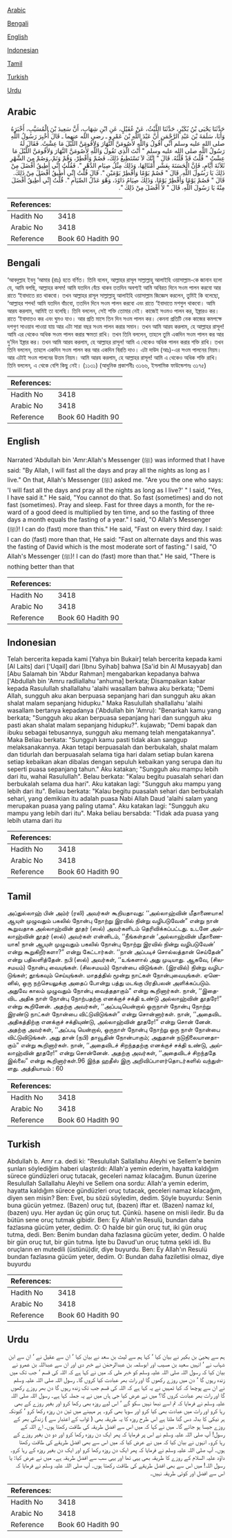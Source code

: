 [Arabic](#arabic)

[Bengali](#bengali)

[English](#english)

[Indonesian](#indonesian)

[Tamil](#tamil)

[Turkish](#turkish)

[Urdu](#urdu)

## Arabic


<div dir="rtl" lang="ar" style={{fontSize:'larger',backgroundColor:'#f8f9fa',padding:20}}>
حَدَّثَنَا يَحْيَى بْنُ بُكَيْرٍ، حَدَّثَنَا اللَّيْثُ، عَنْ عُقَيْلٍ، عَنِ ابْنِ شِهَابٍ، أَنَّ سَعِيدَ بْنَ الْمُسَيَّبِ، أَخْبَرَهُ وَأَبَا، سَلَمَةَ بْنَ عَبْدِ الرَّحْمَنِ أَنَّ عَبْدَ اللَّهِ بْنَ عَمْرٍو ـ رضى الله عنهما ـ قَالَ أُخْبِرَ رَسُولُ اللَّهِ صلى الله عليه وسلم أَنِّي أَقُولُ وَاللَّهِ لأَصُومَنَّ النَّهَارَ وَلأَقُومَنَّ اللَّيْلَ مَا عِشْتُ‏.‏ فَقَالَ لَهُ رَسُولُ اللَّهِ صلى الله عليه وسلم ‏"‏ أَنْتَ الَّذِي تَقُولُ وَاللَّهِ لأَصُومَنَّ النَّهَارَ وَلأَقُومَنَّ اللَّيْلَ مَا عِشْتُ ‏"‏ قُلْتُ قَدْ قُلْتُهُ‏.‏ قَالَ ‏"‏ إِنَّكَ لاَ تَسْتَطِيعُ ذَلِكَ، فَصُمْ وَأَفْطِرْ، وَقُمْ وَنَمْ، وَصُمْ مِنَ الشَّهْرِ ثَلاَثَةَ أَيَّامٍ، فَإِنَّ الْحَسَنَةَ بِعَشْرِ أَمْثَالِهَا، وَذَلِكَ مِثْلُ صِيَامِ الدَّهْرِ ‏"‏‏.‏ فَقُلْتُ إِنِّي أُطِيقُ أَفْضَلَ مِنْ ذَلِكَ يَا رَسُولَ اللَّهِ‏.‏ قَالَ ‏"‏ فَصُمْ يَوْمًا وَأَفْطِرْ يَوْمَيْنِ ‏"‏‏.‏ قَالَ قُلْتُ إِنِّي أُطِيقُ أَفْضَلَ مِنْ ذَلِكَ‏.‏ قَالَ ‏"‏ فَصُمْ يَوْمًا وَأَفْطِرْ يَوْمًا، وَذَلِكَ صِيَامُ دَاوُدَ، وَهْوَ عَدْلُ الصِّيَامِ ‏"‏‏.‏ قُلْتُ إِنِّي أُطِيقُ أَفْضَلَ مِنْهُ يَا رَسُولَ اللَّهِ‏.‏ قَالَ ‏"‏ لاَ أَفْضَلَ مِنْ ذَلِكَ ‏"‏‏.‏
</div>
<div style={{backgroundColor:'#f8f9fa',padding:20, marginBottom: 10}}><table> <thead> <tr> <th>References:</th> <th></th> </tr> </thead> <tbody><tr><td>Hadith No</td><td>3418</td></tr><tr><td>Arabic No</td><td>3418</td></tr><tr><td>Reference</td><td>Book 60 Hadith 90</td></tr></tbody></table></div>

## Bengali


<div dir="ltr" lang="bn" style={{fontSize:'larger',backgroundColor:'#f8f9fa',padding:20}}>
‘আবদুল্লাহ ইবনু ‘আমার (রাঃ) হতে বর্ণিত। তিনি বলেন, আল্লাহর রাসূল সাল্লাল্লাহু আলাইহি ওয়াসাল্লাম-কে জানান হলো যে, আমি বলছি, আল্লাহর কসম! আমি যতদিন বেঁচে থাকব ততদিন অবশ্যই আমি অবিরত দিনে সওম পালন করবো আর রাতে ‘ইবাদাতে রত থাকবো। তখন আল্লাহর রাসূল সাল্লাল্লাহু আলাইহি ওয়াসাল্লাম জিজ্ঞেস করলেন, তুমিই কি বলেছো, ‘আল্লাহর শপথ! আমি যতদিন বাঁচবো, ততদিন দিনে সওম পালন করবো এবং রাতে ‘ইবাদাতে মশগুল থাকবো। আমি আরয করলাম, আমিই তা বলেছি। তিনি বললেন, সেই শক্তি তোমার নেই। কাজেই সওমও পালন কর, ইফ্তারও কর। রাতে ‘ইবাদাতও কর এবং ঘুমও যাও। আর প্রতি মাসে তিন দিন সওম পালন কর। কেননা প্রতিটি নেক কাজের কমপক্ষে দশগুণ সাওয়াব পাওয়া যায় আর এটা সারা বছর সওম পালন করার সমান। তখন আমি আরয করলাম, হে আল্লাহর রাসূল! আমি এর থেকেও অধিক সওম পালন করার ক্ষমতা রাখি। তখন তিনি বললেন, তাহলে তুমি একদিন সওম পালন কর আর দু’দিন ইফ্তার কর। তখন আমি আরয করলাম, হে আল্লাহর রাসূল! আমি এ থেকেও অধিক পালন করার শক্তি রাখি। তখন তিনি বললেন, তাহলে একদিন সওম পালন কর আর একদিন বিরতি দাও। এটা দাউদ (আঃ)-এর সওম পালনের নিয়ম। আর এটাই সওম পালনের উত্তম নিয়ম। আমি আরয করলাম, হে আল্লাহর রাসূল! আমি এ থেকেও অধিক শক্তি রাখি। তিনি বললেন, এ থেকে বেশি কিছু নেই। (১১৩১) (আধুনিক প্রকাশনীঃ ৩১৬৬, ইসলামিক ফাউন্ডেশনঃ ৩১৭৫)
</div>
<div style={{backgroundColor:'#f8f9fa',padding:20, marginBottom: 10}}><table> <thead> <tr> <th>References:</th> <th></th> </tr> </thead> <tbody><tr><td>Hadith No</td><td>3418</td></tr><tr><td>Arabic No</td><td>3418</td></tr><tr><td>Reference</td><td>Book 60 Hadith 90</td></tr></tbody></table></div>

## English


<div dir="ltr" lang="en" style={{fontSize:'larger',backgroundColor:'#f8f9fa',padding:20}}>
Narrated 'Abdullah bin 'Amr:Allah's Messenger (ﷺ) was informed that I have said: "By Allah, I will fast all the days and pray all the nights as long as I live." On that, Allah's Messenger (ﷺ) asked me. "Are you the one who says: 'I will fast all the days and pray all the nights as long as I live?' " I said, "Yes, I have said it." He said, "You cannot do that. So fast (sometimes) and do not fast (sometimes). Pray and sleep. Fast for three days a month, for the reward of a good deed is multiplied by ten time, and so the fasting of three days a month equals the fasting of a year." I said, "O Allah's Messenger (ﷺ)! I can do (fast) more than this." He said, "Fast on every third day. I said: I can do (fast) more than that, He said: "Fast on alternate days and this was the fasting of David which is the most moderate sort of fasting." I said, "O Allah's Messenger (ﷺ)! I can do (fast) more than that." He said, "There is nothing better than that
</div>
<div style={{backgroundColor:'#f8f9fa',padding:20, marginBottom: 10}}><table> <thead> <tr> <th>References:</th> <th></th> </tr> </thead> <tbody><tr><td>Hadith No</td><td>3418</td></tr><tr><td>Arabic No</td><td>3418</td></tr><tr><td>Reference</td><td>Book 60 Hadith 90</td></tr></tbody></table></div>

## Indonesian


<div dir="ltr" lang="id" style={{fontSize:'larger',backgroundColor:'#f8f9fa',padding:20}}>
Telah bercerita kepada kami [Yahya bin Bukair] telah bercerita kepada kami [Al Laits] dari ['Uqail] dari [Ibnu Syihab] bahwa [Sa'id bin Al Musayyab] dan [Abu Salamah bin 'Abdur Rahman] mengabarkan kepadanya bahwa ['Abdullah bin 'Amru radliallahu 'anhuma] berkata; Disampaikan kabar kepada Rasulullah shallallahu 'alaihi wasallam bahwa aku berkata; "Demi Allah, sungguh aku akan berpuasa sepanjang hari dan sungguh aku akan shalat malam sepanjang hidupku." Maka Rasulullah shallallahu 'alaihi wasallam bertanya kepadanya ('Abdullah bin 'Amru): "Benarkah kamu yang berkata; "Sungguh aku akan berpuasa sepanjang hari dan sungguh aku pasti akan shalat malam sepanjang hidupku?". kujawab; "Demi bapak dan ibuku sebagai tebusannya, sungguh aku memang telah mengatakannya". Maka Beliau berkata: "Sungguh kamu pasti tidak akan sanggup melaksanakannya. Akan tetapi berpuasalah dan berbukalah, shalat malam dan tidurlah dan berpuasalah selama tiga hari dalam setiap bulan karena setiap kebaikan akan dibalas dengan sepuluh kebaikan yang serupa dan itu seperti puasa sepanjang tahun." Aku katakan; "Sungguh aku mampu lebih dari itu, wahai Rasulullah". Belau berkata: "Kalau begitu puasalah sehari dan berbukalah selama dua hari". Aku katakan lagi: "Sungguh aku mampu yang lebih dari itu". Beliau berkata: "Kalau begitu puasalah sehari dan berbukalah sehari, yang demikian itu adalah puasa Nabi Allah Daud 'alaihi salam yang merupakan puasa yang paling utama". Aku katakan lagi: "Sungguh aku mampu yang lebih dari itu". Maka beliau bersabda: "Tidak ada puasa yang lebih utama dari itu
</div>
<div style={{backgroundColor:'#f8f9fa',padding:20, marginBottom: 10}}><table> <thead> <tr> <th>References:</th> <th></th> </tr> </thead> <tbody><tr><td>Hadith No</td><td>3418</td></tr><tr><td>Arabic No</td><td>3418</td></tr><tr><td>Reference</td><td>Book 60 Hadith 90</td></tr></tbody></table></div>

## Tamil


<div dir="ltr" lang="ta" style={{fontSize:'larger',backgroundColor:'#f8f9fa',padding:20}}>
அப்துல்லாஹ் பின் அம்ர் (ரலி) அவர்கள் கூறியதாவது: ‘‘அல்லாஹ்வின் மீதாணையாக! ஆயுள் முழுவதும் பகலில் நோன்பு நோற்று இரவில் நின்று வழிபடுவேன்” என்று நான் கூறுவதாக அல்லாஹ்வின் தூதர் (ஸல்) அவர்களிடம் தெரிவிக்கப்பட்டது. உடனே அல்லாஹ்வின் தூதர் (ஸல்) அவர்கள் என்னிடம், ‘‘நீங்கள்தான் ‘அல்லாஹ்வின் மீதாணையாக! நான் ஆயுள் முழுவதும் பகலில் நோன்பு நோற்று இரவில் நின்று வழிபடுவேன்’ என்று கூறுகிறீர்களா?” என்று கேட்டார்கள். ‘‘நான் அப்படிச் சொல்லத்தான் செய்தேன்” என்று பதிலளித்தேன். நபி (ஸல்) அவர்கள், ‘‘உங்களால் அது முடியாது. ஆகவே, (சிலசமயம்) நோன்பு வையுங்கள். (சிலசமயம்) நோன்பை விடுங்கள். (இரவில்) நின்று வழிபடுங்கள்; தூங்கவும் செய்யுங்கள். மாதத்தில் மூன்று நாட்கள் நோன்புவையுங்கள். ஏனெனில், ஒரு நற்செயலுக்கு அதைப் போன்று பத்து மடங்கு பிரதிபலன் அளிக்கப்படும். அதுவே காலம் முழுவதும் நோன்பு வைத்ததாகும்” என்று கூறினார்கள். நான், ‘‘இதைவிட அதிக நாள் நோன்பு நோற்பதற்கு எனக்குச் சக்தி உண்டு அல்லாஹ்வின் தூதரே!” என்று கூறினேன். அதற்கு அவர்கள், ‘‘அப்படியென்றால் ஒருநாள் நோன்பு நோற்று இரண்டு நாட்கள் நோன்பை விட்டுவிடுங்கள்” என்று சொன்னார்கள். நான், ‘‘அதைவிட அதிகத்திற்கு எனக்குச் சக்தியுண்டு, அல்லாஹ்வின் தூதரே!” என்று சொன் னேன். அதற்கு அவர்கள், ‘‘அப்படி யென்றால், ஒருநாள் நோன்பு நோற்று ஒரு நாள் நோன்பை விட்டுவிடுங்கள். அது தான் (நபி) தாவூதின் நோன்பாகும்; அதுதான் நடுநிலையானதாகும்” என்று கூறினார்கள். நான், ‘‘அதைவிடச் சிறந்ததற்கு எனக்குச் சக்தி உண்டு, அல்லாஹ்வின் தூதரே!” என்று சொன்னேன். அதற்கு அவர்கள், ‘‘அதைவிடச் சிறந்ததே இல்லை” என்று கூறினார்கள்.96 இந்த ஹதீஸ் இரு அறிவிப்பாளர்தொடர்களில் வந்துள்ளது. அத்தியாயம் : 60
</div>
<div style={{backgroundColor:'#f8f9fa',padding:20, marginBottom: 10}}><table> <thead> <tr> <th>References:</th> <th></th> </tr> </thead> <tbody><tr><td>Hadith No</td><td>3418</td></tr><tr><td>Arabic No</td><td>3418</td></tr><tr><td>Reference</td><td>Book 60 Hadith 90</td></tr></tbody></table></div>

## Turkish


<div dir="ltr" lang="tr" style={{fontSize:'larger',backgroundColor:'#f8f9fa',padding:20}}>
Abdullah b. Amr r.a. dedi ki: "Resulullah Sallallahu Aleyhi ve Sellem'e benim şunları söylediğim haberi ulaştırıldı: Allah'a yemin ederim, hayatta kaldığım sürece gündüzleri oruç tutacak, geceleri namaz kılacağım. Bunun üzerine Resulullah Sallallahu Aleyhi ve Sellem ona sordu: Allah'a yemin ederim, hayatta kaldığım sürece gündüzleri oruç tutacak, geceleri namaz kılacağım, diyen sen misin? Ben: Evet, bu sözü söyledim, dedim. Şöyle buyurdu: Senin buna gücün yetmez. (Bazen) oruç tut, (bazen) iftar et. (Bazen) namaz kıl, (bazen) uyu. Her aydan üç gün oruç tut. Çünkü. hasene on misli iledir. Bu da bütün sene oruç tutmak gibidir. Ben: Ey Allah'ın Resulü, bundan daha fazlasına gücüm yeter, dedim. O: O halde bir gün oruç tut, iki gün oruç tutma, dedi. Ben: Benim bundan daha fazlasına gücüm yeter, dedim. O halde bir gün oruç tut, bir gün tutma. İşte bu Davud'un oruç tutma şekli idi. Bu oruçların en mutedili (üstünü)dir, diye buyurdu. Ben: Ey Allah'ın Resulü bundan fazlasına gücüm yeter, dedim. O: Bundan daha faziletlisi olmaz, diye buyurdu
</div>
<div style={{backgroundColor:'#f8f9fa',padding:20, marginBottom: 10}}><table> <thead> <tr> <th>References:</th> <th></th> </tr> </thead> <tbody><tr><td>Hadith No</td><td>3418</td></tr><tr><td>Arabic No</td><td>3418</td></tr><tr><td>Reference</td><td>Book 60 Hadith 90</td></tr></tbody></table></div>

## Urdu


<div dir="rtl" lang="ur" style={{fontSize:'larger',backgroundColor:'#f8f9fa',padding:20}}>
ہم سے یحییٰ بن بکیر نے بیان کیا ‘ کہا ہم سے لیث بن سعد نے بیان کیا ‘ ان سے عقیل نے ‘ ان سے ابن شہاب نے ‘ انہیں سعید بن مسیب اور ابوسلمہ بن عبدالرحمٰن نے خبر دی اور ان سے عبداللہ بن عمرو نے بیان کیا کہ رسول اللہ صلی اللہ علیہ وسلم کو خبر ملی کہ میں نے کہا ہے کہ اللہ کی قسم ‘ جب تک میں زندہ رہوں گا ‘ دن میں روزے رکھوں گا اور رات بھر عبادت کیا کروں گا۔ رسول اللہ صلی اللہ علیہ وسلم نے ان سے پوچھا کہ کیا تمہیں نے یہ کہا ہے کہ اللہ کی قسم جب تک زندہ رہوں گا دن بھر روزے رکھوں گا اور رات بھر عبادت کروں گا؟ میں نے عرض کیا جی ہاں میں نے یہ جملہ کہا ہے۔ رسول اللہ صلی اللہ علیہ وسلم نے فرمایا کہ تم اسے نبھا نہیں سکو گے ‘ اس لیے روزہ بھی رکھا کرو اور بغیر روزے کے بھی رہا کرو اور رات میں عبادت بھی کیا کرو اور سویا بھی کرو۔ ہر مہینے میں تین دن روزہ رکھا کرو ‘ کیونکہ ہر نیکی کا بدلہ دس گنا ملتا ہے اس طرح روزہ کا یہ طریقہ بھی ( ثواب کے اعتبار سے ) زندگی بھر کے روزے جیسا ہو جائے گا۔ میں نے کہا کہ میں اس سے افضل طریقہ کی طاقت رکھتا ہوں۔ اے اللہ کے رسول! آپ صلی اللہ علیہ وسلم نے اس پر فرمایا کہ پھر ایک دن روزہ رکھا کرو اور دو دن بغیر روزے کے رہا کرو۔ انہوں نے بیان کیا کہ میں نے عرض کیا کہ میں اس سے بھی افضل طریقے کی طاقت رکھتا ہوں۔ آپ صلی اللہ علیہ وسلم نے فرمایا کہ پھر ایک دن روزہ رکھا کرو اور ایک دن بغیر روزہ کے رہا کرو۔ داؤد علیہ السلام کے روزے کا طریقہ بھی یہی تھا اور یہی سب سے افضل طریقہ ہے۔ میں نے عرض کیا: یا رسول اللہ! میں اس سے بھی افضل طریقے کی طاقت رکھتا ہوں۔ آپ صلی اللہ علیہ وسلم نے فرمایا کہ اس سے افضل اور کوئی طریقہ نہیں۔
</div>
<div style={{backgroundColor:'#f8f9fa',padding:20, marginBottom: 10}}><table> <thead> <tr> <th>References:</th> <th></th> </tr> </thead> <tbody><tr><td>Hadith No</td><td>3418</td></tr><tr><td>Arabic No</td><td>3418</td></tr><tr><td>Reference</td><td>Book 60 Hadith 90</td></tr></tbody></table></div>
